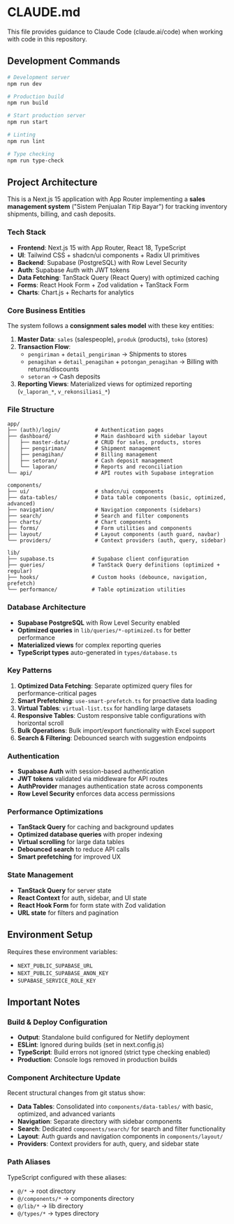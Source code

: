 # CLAUDE.md

This file provides guidance to Claude Code (claude.ai/code) when working with code in this repository.

## Development Commands

```bash
# Development server
npm run dev

# Production build
npm run build

# Start production server  
npm run start

# Linting
npm run lint

# Type checking
npm run type-check
```

## Project Architecture

This is a Next.js 15 application with App Router implementing a **sales management system** ("Sistem Penjualan Titip Bayar") for tracking inventory shipments, billing, and cash deposits.

### Tech Stack
- **Frontend**: Next.js 15 with App Router, React 18, TypeScript
- **UI**: Tailwind CSS + shadcn/ui components + Radix UI primitives
- **Backend**: Supabase (PostgreSQL) with Row Level Security
- **Auth**: Supabase Auth with JWT tokens
- **Data Fetching**: TanStack Query (React Query) with optimized caching
- **Forms**: React Hook Form + Zod validation + TanStack Form
- **Charts**: Chart.js + Recharts for analytics

### Core Business Entities

The system follows a **consignment sales model** with these key entities:

1. **Master Data**: `sales` (salespeople), `produk` (products), `toko` (stores)
2. **Transaction Flow**: 
   - `pengiriman` + `detail_pengiriman` → Shipments to stores
   - `penagihan` + `detail_penagihan` + `potongan_penagihan` → Billing with returns/discounts  
   - `setoran` → Cash deposits
3. **Reporting Views**: Materialized views for optimized reporting (`v_laporan_*`, `v_rekonsiliasi_*`)

### File Structure

```
app/
├── (auth)/login/           # Authentication pages
├── dashboard/              # Main dashboard with sidebar layout
│   ├── master-data/        # CRUD for sales, products, stores
│   ├── pengiriman/         # Shipment management
│   ├── penagihan/          # Billing management
│   ├── setoran/            # Cash deposit management
│   └── laporan/            # Reports and reconciliation
└── api/                    # API routes with Supabase integration

components/
├── ui/                     # shadcn/ui components  
├── data-tables/            # Data table components (basic, optimized, advanced)
├── navigation/             # Navigation components (sidebars)
├── search/                 # Search and filter components
├── charts/                 # Chart components
├── forms/                  # Form utilities and components
├── layout/                 # Layout components (auth guard, navbar)
└── providers/              # Context providers (auth, query, sidebar)

lib/
├── supabase.ts            # Supabase client configuration
├── queries/               # TanStack Query definitions (optimized + regular)
├── hooks/                 # Custom hooks (debounce, navigation, prefetch)
└── performance/           # Table optimization utilities
```

### Database Architecture

- **Supabase PostgreSQL** with Row Level Security enabled
- **Optimized queries** in `lib/queries/*-optimized.ts` for better performance
- **Materialized views** for complex reporting queries
- **TypeScript types** auto-generated in `types/database.ts`

### Key Patterns

1. **Optimized Data Fetching**: Separate optimized query files for performance-critical pages
2. **Smart Prefetching**: `use-smart-prefetch.ts` for proactive data loading
3. **Virtual Tables**: `virtual-list.tsx` for handling large datasets
4. **Responsive Tables**: Custom responsive table configurations with horizontal scroll
5. **Bulk Operations**: Bulk import/export functionality with Excel support
6. **Search & Filtering**: Debounced search with suggestion endpoints

### Authentication

- **Supabase Auth** with session-based authentication
- **JWT tokens** validated via middleware for API routes  
- **AuthProvider** manages authentication state across components
- **Row Level Security** enforces data access permissions

### Performance Optimizations

- **TanStack Query** for caching and background updates
- **Optimized database queries** with proper indexing
- **Virtual scrolling** for large data tables
- **Debounced search** to reduce API calls
- **Smart prefetching** for improved UX

### State Management

- **TanStack Query** for server state
- **React Context** for auth, sidebar, and UI state
- **React Hook Form** for form state with Zod validation
- **URL state** for filters and pagination

## Environment Setup

Requires these environment variables:
- `NEXT_PUBLIC_SUPABASE_URL`
- `NEXT_PUBLIC_SUPABASE_ANON_KEY` 
- `SUPABASE_SERVICE_ROLE_KEY`

## Important Notes

### Build & Deploy Configuration
- **Output**: Standalone build configured for Netlify deployment
- **ESLint**: Ignored during builds (set in next.config.js)
- **TypeScript**: Build errors not ignored (strict type checking enabled)
- **Production**: Console logs removed in production builds

### Component Architecture Update
Recent structural changes from git status show:
- **Data Tables**: Consolidated into `components/data-tables/` with basic, optimized, and advanced variants
- **Navigation**: Separate directory with sidebar components
- **Search**: Dedicated `components/search/` for search and filter functionality
- **Layout**: Auth guards and navigation components in `components/layout/`
- **Providers**: Context providers for auth, query, and sidebar state

### Path Aliases

TypeScript configured with these aliases:
- `@/*` → root directory
- `@/components/*` → components directory
- `@/lib/*` → lib directory  
- `@/types/*` → types directory